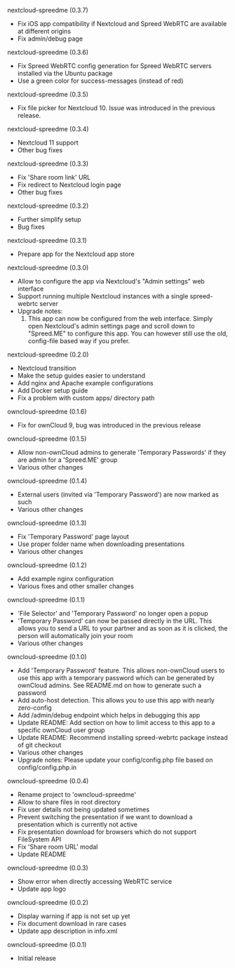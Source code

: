 nextcloud-spreedme (0.3.7)
* Fix iOS app compatibility if Nextcloud and Spreed WebRTC are available at different origins
* Fix admin/debug page

nextcloud-spreedme (0.3.6)
* Fix Spreed WebRTC config generation for Spreed WebRTC servers installed via the Ubuntu package
* Use a green color for success-messages (instead of red)

nextcloud-spreedme (0.3.5)
* Fix file picker for Nextcloud 10. Issue was introduced in the previous release.

nextcloud-spreedme (0.3.4)
* Nextcloud 11 support
* Other bug fixes

nextcloud-spreedme (0.3.3)
* Fix 'Share room link' URL
* Fix redirect to Nextcloud login page
* Other bug fixes

nextcloud-spreedme (0.3.2)
* Further simplify setup
* Bug fixes

nextcloud-spreedme (0.3.1)
* Prepare app for the Nextcloud app store

nextcloud-spreedme (0.3.0)
* Allow to configure the app via Nextcloud's "Admin settings" web interface
* Support running multiple Nextcloud instances with a single spreed-webrtc server
* Upgrade notes:
  1. This app can now be configured from the web interface.
     Simply open Nextcloud's admin settings page and scroll down to "Spreed.ME" to configure this app.
     You can however still use the old, config-file based way if you prefer.

nextcloud-spreedme (0.2.0)
* Nextcloud transition
* Make the setup guides easier to understand
* Add nginx and Apache example configurations
* Add Docker setup guide
* Fix a problem with custom apps/ directory path

owncloud-spreedme (0.1.6)
* Fix for ownCloud 9, bug was introduced in the previous release

owncloud-spreedme (0.1.5)
* Allow non-ownCloud admins to generate 'Temporary Passwords' if they are admin for a 'Spreed.ME' group
* Various other changes

owncloud-spreedme (0.1.4)
* External users (invited via 'Temporary Password') are now marked as such
* Various other changes

owncloud-spreedme (0.1.3)
* Fix 'Temporary Password' page layout
* Use proper folder name when downloading presentations
* Various other changes

owncloud-spreedme (0.1.2)
* Add example nginx configuration
* Various fixes and other smaller changes

owncloud-spreedme (0.1.1)
* 'File Selector' and 'Temporary Password' no longer open a popup
* 'Temporary Password' can now be passed directly in the URL. This allows you to send a URL to your partner
  and as soon as it is clicked, the person will automatically join your room
* Various other changes

owncloud-spreedme (0.1.0)
* Add 'Temporary Password' feature. This allows non-ownCloud users to use this app with a temporary password
  which can be generated by ownCloud admins. See README.md on how to generate such a password
* Add auto-host detection. This allows you to use this app with nearly zero-config
* Add /admin/debug endpoint which helps in debugging this app
* Update README: Add section on how to limit access to this app to a specific ownCloud user group
* Update README: Recommend installing spreed-webrtc package instead of git checkout
* Various other changes
* Upgrade notes:
  Please update your config/config.php file based on config/config.php.in

owncloud-spreedme (0.0.4)
* Rename project to 'owncloud-spreedme'
* Allow to share files in root directory
* Fix user details not being updated sometimes
* Prevent switching the presentation if we want to download a presentation which is currently not active
* Fix presentation download for browsers which do not support FileSystem API
* Fix 'Share room URL' modal
* Update README

owncloud-spreedme (0.0.3)
* Show error when directly accessing WebRTC service
* Update app logo

owncloud-spreedme (0.0.2)
* Display warning if app is not set up yet
* Fix document download in rare cases
* Update app description in info.xml

owncloud-spreedme (0.0.1)
* Initial release
